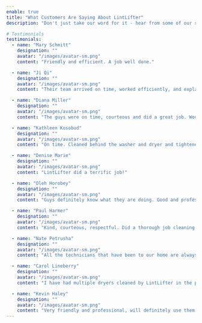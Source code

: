 ```yaml
---
enable: true
title: "What Customers Are Saying About LintLifter"
description: "Don't just take our word for it - hear from some of our satisfied customers!"

# Testimonials
testimonials:
  - name: "Mary Schmitt"
    designation: ""
    avatar: "/images/avatar-sm.png"
    content: "Friendly and efficient. A job well done."

  - name: "Ji Qi"
    designation: ""
    avatar: "/images/avatar-sm.png"
    content: "Their team arrived on time, worked efficiently, and explained things clearly. Overall a very pleasant experience!"

  - name: "Diana Miller"
    designation: ""
    avatar: "/images/avatar-sm.png"
    content: "The guys were on time, courteous and did a great job. Would definitely recommend!"

  - name: "Kathleen Kosobud"
    designation: ""
    avatar: "/images/avatar-sm.png"
    content: "On time. Cleaned behind the washer and dryer and tightened the dryer vent connection to the dryer. Explained what was done. Suggested cleaning the dryer vent again in 2 years. Cost was covered by the Homeowner's Association."

  - name: "Denise Marie"
    designation: ""
    avatar: "/images/avatar-sm.png"
    content: "LintLifter did a terrific job!"

  - name: "Oleh Horobey"
    designation: ""
    avatar: "/images/avatar-sm.png"
    content: "Guys definitely know what they are doing. Good and professional cleaning. Finally, my family is breathing cleaner air. Thank you!"

  - name: "Paul Harmer"
    designation: ""
    avatar: "/images/avatar-sm.png"
    content: "Kind, courteous, respectful. Did a thorough job cleaning the dryer, dryer duct and all connections and hardware. Highly recommend."

  - name: "Nate Petrusha"
    designation: ""
    avatar: "/images/avatar-sm.png"
    content: "All the technicians that have been to our home are always so polite and friendly. They always do such a great job and always clean up after themselves."

  - name: "Carol Lineberry"
    designation: ""
    avatar: "/images/avatar-sm.png"
    content: "I have had multiple dryers cleaned by LintLifter in the past. All of my experiences with Tim and his crew have been positive. The price is very reasonable and the service is top notch!"

  - name: "Kevin Haley"
    designation: ""
    avatar: "/images/avatar-sm.png"
    content: "Very friendly and professional, will definitely use them again."
---
```

